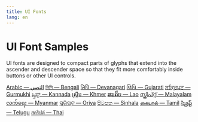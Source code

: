 ```yaml
---
title: UI Fonts
lang: en
---
```

# UI Font Samples

UI fonts are designed to compact parts of glyphs that extend into the ascender and descender space so that they fit more comfortably inside buttons or other UI controls.

<a href="#" class="action-link action-button lf-ui-sample lf-sans-ui lf-medium" lang="Arab">Arabic — النصي</a>
<a href="#" class="action-link action-button lf-ui-sample lf-sans-ui lf-medium" lang="Beng">লিপি — Bengali</a>
<a href="#" class="action-link action-button lf-ui-sample lf-sans-ui lf-medium" lang="Deva">लिपि — Devanagari</a>
<a href="#" class="action-link action-button lf-ui-sample lf-sans-ui lf-medium" lang="Gujr">લિપિ — Gujarati</a>
<a href="#" class="action-link action-button lf-ui-sample lf-sans-ui lf-medium" lang="Guru">ਸਕ੍ਰਿਪਟ — Gurmukhi</a>
<a href="#" class="action-link action-button lf-ui-sample lf-sans-ui lf-medium" lang="Knda">ಸ್ಕ್ರಿಪ್ಟ್ — Kannada</a>
<a href="#" class="action-link action-button lf-ui-sample lf-sans-ui lf-medium" lang="Khmr">ស្គ្រីប — Khmer</a>
<a href="#" class="action-link action-button lf-ui-sample lf-sans-ui lf-medium" lang="Laoo">ສະຄິບ — Lao</a>
<a href="#" class="action-link action-button lf-ui-sample lf-sans-ui lf-medium" lang="Mlym">സ്ക്രിപ്റ്റ് — Malayalam</a>
<a href="#" class="action-link action-button lf-ui-sample lf-sans-ui lf-medium" lang="Mymr">လက်ရေး — Myanmar</a>
<a href="#" class="action-link action-button lf-ui-sample lf-sans-ui lf-medium" lang="Orya">ସ୍କ୍ରିପ୍ଟ — Oriya</a>
<a href="#" class="action-link action-button lf-ui-sample lf-sans-ui lf-medium" lang="Sinh">පිටපත — Sinhala</a>
<a href="#" class="action-link action-button lf-ui-sample lf-sans-ui lf-medium" lang="Taml">கையால் — Tamil</a>
<a href="#" class="action-link action-button lf-ui-sample lf-sans-ui lf-medium" lang="Telu">స్క్రిప్ట్ — Telugu</a>
<a href="#" class="action-link action-button lf-ui-sample lf-sans-ui lf-medium" lang="Thai">สคริปต์ — Thai</a>
